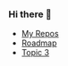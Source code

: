 ### Hi there 👋

- [My Repos](https://github.com/debanjandhara?tab=repositories)
- [Roadmap](https://github.com/debanjandhara/Ultimate-Dev-Guides)
- [Topic 3](link_to_topic_3)


<!--
**debanjandhara/debanjandhara** is a ✨ _special_ ✨ repository because its `README.md` (this file) appears on your GitHub profile.

Here are some ideas to get you started:

- 🔭 I’m currently working on ...
- 🌱 I’m currently learning ...
- 👯 I’m looking to collaborate on ...
- 🤔 I’m looking for help with ...
- 💬 Ask me about ...
- 📫 How to reach me: ...
- 😄 Pronouns: ...
- ⚡ Fun fact: ...
-->
